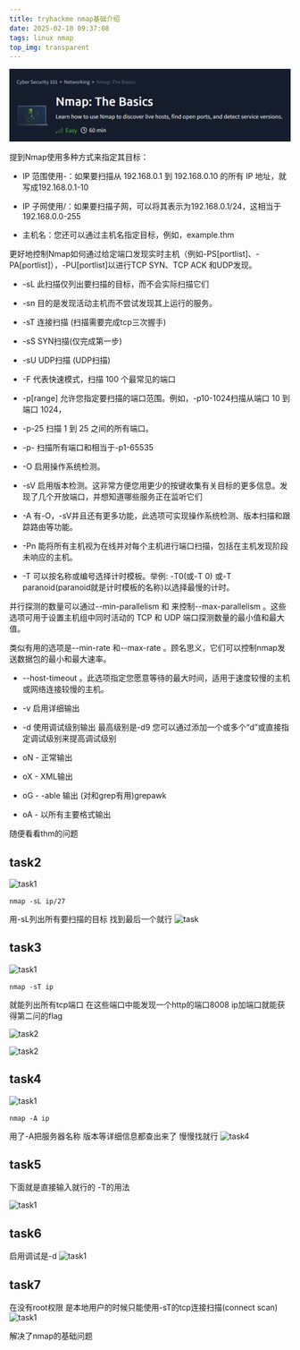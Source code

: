 ```yaml
---
title: tryhackme nmap基础介绍
date: 2025-02-10 09:37:08
tags: linux nmap
top_img: transparent
---
```


![title](/source/images/tryhackme-nmap基础介绍/title.png)



提到Nmap使用多种方式来指定其目标：

- IP 范围使用-：如果要扫描从 192.168.0.1 到 192.168.0.10 的所有 IP 地址，就写成192.168.0.1-10
  
- IP 子网使用/：如果要扫描子网，可以将其表示为192.168.0.1/24，这相当于192.168.0.0-255
- 主机名：您还可以通过主机名指定目标，例如，example.thm

更好地控制Nmap如何通过给定端口发现实时主机（例如-PS[portlist]、-PA[portlist]），-PU[portlist]以进行TCP SYN、TCP ACK 和UDP发现。


- -sL 此扫描仅列出要扫描的目标，而不会实际扫描它们

- -sn 目的是发现活动主机而不尝试发现其上运行的服务。

- -sT 连接扫描  (扫描需要完成tcp三次握手)

- -sS SYN扫描(仅完成第一步)

- -sU UDP扫描 (UDP扫描)

- -F 代表快速模式，扫描 100 个最常见的端口

- -p[range] 允许您指定要扫描的端口范围。例如，-p10-1024扫描从端口 10 到端口 1024，

- -p-25 扫描 1 到 25 之间的所有端口。
- -p- 扫描所有端口和相当于-p1-65535

- -O 启用操作系统检测。

- -sV 启用版本检测。这非常方便您用更少的按键收集有关目标的更多信息。发现了几个开放端口，并想知道哪些服务正在监听它们

- -A 有-O，-sV并且还有更多功能，此选项可实现操作系统检测、版本扫描和跟踪路由等功能。

- -Pn 能将所有主机视为在线并对每个主机进行端口扫描，包括在主机发现阶段未响应的主机。

- -T 可以按名称或编号选择计时模板。举例: -T0(或-T 0) 或-T paranoid(paranoid就是计时模板的名称)以选择最慢的计时。

并行探测的数量可以通过--min-parallelism <numprobes>和 来控制--max-parallelism <numprobes>。这些选项可用于设置主机组中同时活动的 TCP 和 UDP 端口探测数量的最小值和最大值。

类似有用的选项是--min-rate <number>和--max-rate <number>。顾名思义，它们可以控制nmap发送数据包的最小和最大速率。

- --host-timeout <time>。此选项指定您愿意等待的最大时间，适用于速度较慢的主机或网络连接较慢的主机。

- -v 启用详细输出

- -d 使用调试级别输出 最高级别是-d9 您可以通过添加一个或多个“d”或直接指定调试级别来提高调试级别

- oN <filename>- 正常输出
- oX <filename>- XML输出
- oG <filename>- -able 输出 (对和grep有用)grepawk
- oA <basename>- 以所有主要格式输出

随便看看thm的问题
## task2
![task1](/images/tryhackme-nmap基础介绍/task2.png)

```
nmap -sL ip/27
```
用-sL列出所有要扫描的目标 找到最后一个就行
![task](/images/tryhackme-nmap基础介绍/sl%20ip.png)


## task3
![task1](/images/tryhackme-nmap基础介绍/task3.png)

```
nmap -sT ip
```
就能列出所有tcp端口 在这些端口中能发现一个http的端口8008 ip加端口就能获得第二问的flag

![task2](/images/tryhackme-nmap基础介绍/tcpport端口.png)

![task2](/images/tryhackme-nmap基础介绍/8008.png)

## task4
![task1](/images/tryhackme-nmap基础介绍/task4.png)

```
nmap -A ip
```
用了-A把服务器名称 版本等详细信息都查出来了 慢慢找就行
![task4](/images/tryhackme-nmap基础介绍/web.png)

## task5

下面就是直接输入就行的 -T的用法

![task1](/images/tryhackme-nmap基础介绍/task5.png)

## task6
启用调试是-d
![task1](/images/tryhackme-nmap基础介绍/task6.png)


## task7
在没有root权限 是本地用户的时候只能使用-sT的tcp连接扫描(connect scan)
![task1](/images/tryhackme-nmap基础介绍/task7.png)

解决了nmap的基础问题